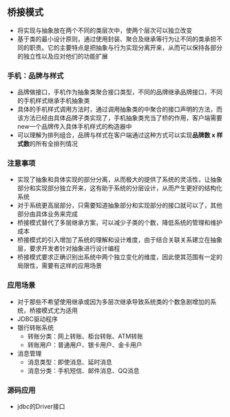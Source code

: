 ## 桥接模式

-   将实现与抽象放在两个不同的类层次中，使两个层次可以独立改变
-   基于类的最小设计原则，通过使用封装、聚合及继承等行为让不同的类承担不同的职责。它的主要特点是把抽象与行为实现分离开来，从而可以保持各部分的独立性以及应对他们的功能扩展

### 手机：品牌与样式

-   品牌做接口，手机作为抽象类聚合接口类型，不同的品牌继承品牌接口，不同的手机样式继承手机抽象类
-   具体的手机样式调用方法时，通过调用抽象类的中聚合的接口声明的方法，而该方法已经由具体品牌子类实现了，手机抽象类充当了桥的作用，客户端需要new一个品牌传入具体手机样式的构造器中
-   可以理解为排列组合，品牌与样式在客户端通过这种方式可以实现**品牌数 x 样式数**的所有全排列情况

### 注意事项

-   实现了抽象和具体实现的部分分离，从而极大的提供了系统的灵活性，让抽象部分和实现部分独立开来，这有助于系统的分层设计，从而产生更好的结构化系统
-   对于系统更高层部分，只需要知道抽象部分和实现部分的接口就可以了，其他部分由具体业务来完成
-   桥接模式替代了多层继承方案，可以减少子类的个数，降低系统的管理和维护成本
-   桥接模式的引入增加了系统的理解和设计难度，由于结合关联关系建立在抽象层，要求开发者针对抽象进行设计编程
-   桥接模式要求正确识别出系统中两个独立变化的维度，因此使其范围有一定的局限性，需要有这样的应用场景

### 应用场景

-   对于那些不希望使用继承或因为多层次继承导致系统类的个数急剧增加的系统，桥接模式尤为适用
-   JDBC驱动程序
-   银行转账系统
    -   转账分类：网上转账、柜台转账、ATM转账
    -   转账用户：普通用户、银卡用户、金卡用户
-   消息管理
    -   消息类型：即使消息、延时消息
    -   消息分类：手机短信、邮件消息、QQ消息

### 源码应用

-   jdbc的Driver接口